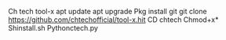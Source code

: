 Ch tech tool-x
apt update
apt upgrade 
Pkg install git
git clone https://github.com/chtechofficial/tool-x.hit
CD chtech
Chmod+x*
Shinstall.sh
Pythonctech.py
